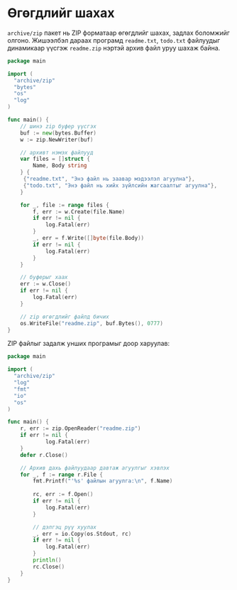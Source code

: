 # Өгөгдлийг шахах

`archive/zip` пакет нь ZIP форматаар өгөгдлийг шахах, задлах боломжийг олгоно. Жишээлбэл дараах програмд `readme.txt`, `todo.txt` файлуудыг динамикаар үүсгэж `readme.zip` нэртэй архив файл уруу шахаж байна.

```go
package main

import (
  "archive/zip"
  "bytes"
  "os"
  "log"
)

func main() {
    // шинэ zip буфер үүсгэх
    buf := new(bytes.Buffer)
    w := zip.NewWriter(buf)

    // архивт нэмэх файлууд
    var files = []struct {
        Name, Body string
    } {
     {"readme.txt", "Энэ файл нь заавар мэдээлэл агуулна"},
     {"todo.txt", "Энэ файл нь хийх зүйлсийн жагсаалтыг агуулна"},
    }

    for _, file := range files {
        f, err := w.Create(file.Name)
        if err != nil {
            log.Fatal(err)
        }
        _, err = f.Write([]byte(file.Body))
        if err != nil {
            log.Fatal(err)
        }
    }

    // буферыг хаах
    err := w.Close()
    if err != nil {
        log.Fatal(err)
    }

    // zip өгөгдлийг файлд бичих
    os.WriteFile("readme.zip", buf.Bytes(), 0777)
}
```

ZIP файлыг задалж унших програмыг доор харуулав:

```go
package main 

import (
  "archive/zip"
  "log"
  "fmt"
  "io"
  "os"
)

func main() {
    r, err := zip.OpenReader("readme.zip")
    if err != nil {
            log.Fatal(err)
    }
    defer r.Close()

    // Архив дахь файлуудаар давтаж агуулгыг хэвлэх
    for _, f := range r.File {
        fmt.Printf("'%s' файлын агуулга:\n", f.Name)
        
        rc, err := f.Open()
        if err != nil {
            log.Fatal(err)
        }

        // дэлгэц рүү хуулах
        _, err = io.Copy(os.Stdout, rc)
        if err != nil {
            log.Fatal(err)
        }
        println()
        rc.Close()
    }
}
```



